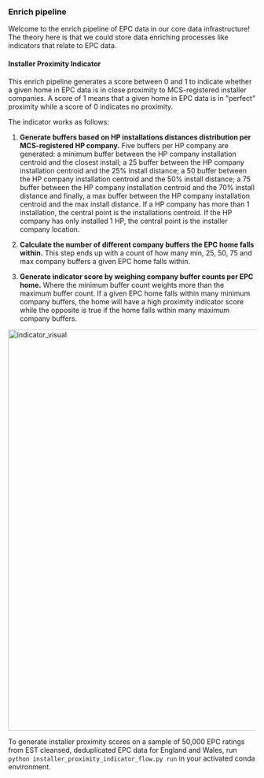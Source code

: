 ### Enrich pipeline

Welcome to the enrich pipeline of EPC data in our core data infrastructure! The theory here is that we could store data enriching processes like indicators that relate to EPC data.

#### Installer Proximity Indicator

This enrich pipeline generates a score between 0 and 1 to indicate whether a given home in EPC data is in close proximity to MCS-registered installer companies. A score of 1 means that a given home in EPC data is in "perfect" proximity while a score of 0 indicates no proximity.

The indicator works as follows:

1. **Generate buffers based on HP installations distances distribution per MCS-registered HP company.** Five buffers per HP company are generated: a minimum buffer between the HP company installation centroid and the closest install; a 25 buffer between the HP company installation centroid and the 25% install distance; a 50 buffer between the HP company installation centroid and the 50% install distance; a 75 buffer between the HP company installation centroid and the 70% install distance and finally, a max buffer between the HP company installation centroid and the max install distance. If a HP company has more than 1 installation, the central point is the installations centroid. If the HP company has only installed 1 HP, the central point is the installer company location.

2. **Calculate the number of different company buffers the EPC home falls within.** This step ends up with a count of how many min, 25, 50, 75 and max company buffers a given EPC home falls within.

3. **Generate indicator score by weighing company buffer counts per EPC home.** Where the minimum buffer count weights more than the maximum buffer count. If a given EPC home falls within many minimum company buffers, the home will have a high proximity indicator score while the opposite is true if the home falls within many maximum company buffers.

<img width="814" alt="indicator_visual" src="https://user-images.githubusercontent.com/46863334/166961845-b5faebef-6e8e-4338-a2fc-817f01669d91.png">

To generate installer proximity scores on a sample of 50,000 EPC ratings from EST cleansed, deduplicated EPC data for England and Wales, run `python installer_proximity_indicator_flow.py run` in your activated conda environment.
